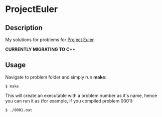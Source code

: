 # ProjectEuler

## Description
My solutions for problems for [Project Euler](https://projecteuler.net/archives).

**CURRENTLY MIGRATING TO C++**

## Usage

Navigate to problem folder and simply run **make**:
```
$ make
```

This will create an executable with a problem number as it's name, hence you can run it as (for example, if you compiled problem 0001):
```
$ ./0001.out
```
